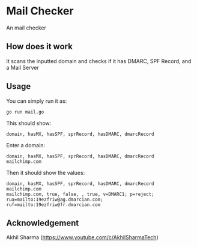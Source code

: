 # Mail Checker
An mail checker

## How does it work
It scans the inputted domain and checks if it has
DMARC, SPF Record, and a Mail Server

## Usage
You can simply run it as:

    go run mail.go

This should show:

    domain, hasMX, hasSPF, sprRecord, hasDMARC, dmarcRecord


Enter a domain:

    domain, hasMX, hasSPF, sprRecord, hasDMARC, dmarcRecord
    mailchimp.com


Then it should show the values:

    domain, hasMX, hasSPF, sprRecord, hasDMARC, dmarcRecord
    mailchimp.com
    mailchimp.com, true, false, , true, v=DMARC1; p=reject; rua=mailto:19ezfriw@ag.dmarcian.com; ruf=mailto:19ezfriw@fr.dmarcian.com


## Acknowledgement

Akhil Sharma (https://www.youtube.com/c/AkhilSharmaTech)
